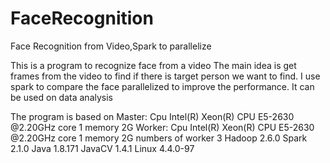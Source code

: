# FaceRecognition
Face Recognition from Video,Spark to parallelize

This is a program to recognize face from a video
The main idea is get frames from the video to find if there is target person we want to find.
I use spark to compare the face parallelized to improve the performance.
It can be used on data analysis


The program is based on 
Master:
Cpu	Intel(R) Xeon(R) CPU E5-2630 @2.20GHz
core	1
memory	2G
Worker:
Cpu	Intel(R) Xeon(R) CPU E5-2630 @2.20GHz
core	1
memory	2G
numbers of worker	3
Hadoop	2.6.0
Spark	2.1.0
Java	1.8.171
JavaCV	1.4.1
Linux 4.4.0-97
